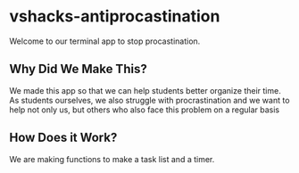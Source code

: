 # vshacks-antiprocastination

Welcome to our terminal app  to stop procastination.

## Why Did We Make This?

We made this app so that we can help students better organize their time. As students
ourselves, we also struggle with procrastination and we want to help not only us, but
others who also face this problem on a regular basis

## How Does it Work?

We are making functions to make a task list and a timer.
